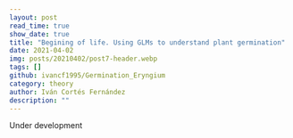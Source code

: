 ```yaml
---
layout: post
read_time: true
show_date: true
title: "Begining of life. Using GLMs to understand plant germination"
date: 2021-04-02
img: posts/20210402/post7-header.webp
tags: []
github: ivancf1995/Germination_Eryngium
category: theory
author: Iván Cortés Fernández
description: ""
---
```

Under development

